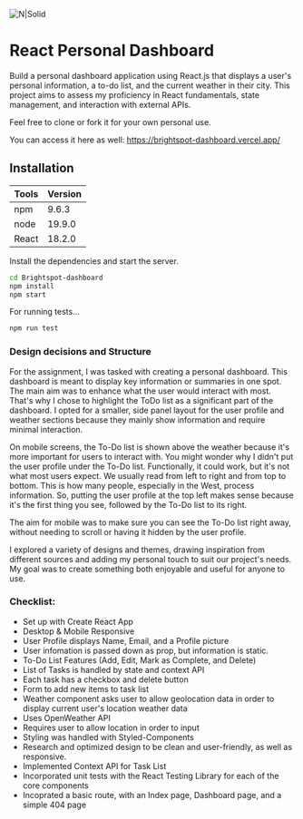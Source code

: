 ![N|Solid](https://github.com/Kobeboy15/Brightspot-dashboard/assets/23691843/77cd517c-b49a-41a7-af2f-7aa372137e6d)
# React Personal Dashboard
Build a personal dashboard application using React.js that displays a user's personal
information, a to-do list, and the current weather in their city. This project aims to assess
my proficiency in React fundamentals, state management, and interaction with external
APIs.

Feel free to clone or fork it for your own personal use.

You can access it here as well:
https://brightspot-dashboard.vercel.app/

## Installation
| Tools | Version |
| ------ | ------ |
| npm | 9.6.3 |
| node | 19.9.0 |
| React | 18.2.0 |

Install the dependencies and start the server.
```sh
cd Brightspot-dashboard
npm install
npm start
```
For running tests...

```sh
npm run test
```

### Design decisions and Structure
For the assignment, I was tasked with creating a personal dashboard. This dashboard is meant to display key information or summaries in one spot. The main aim was to enhance what the user would interact with most. That's why I chose to highlight the ToDo list as a significant part of the dashboard. I opted for a smaller, side panel layout for the user profile and weather sections because they mainly show information and require minimal interaction.

On mobile screens, the To-Do list is shown above the weather because it's more important for users to interact with. You might wonder why I didn't put the user profile under the To-Do list. Functionally, it could work, but it's not what most users expect. We usually read from left to right and from top to bottom. This is how many people, especially in the West, process information. So, putting the user profile at the top left makes sense because it's the first thing you see, followed by the To-Do list to its right.

The aim for mobile was to make sure you can see the To-Do list right away, without needing to scroll or having it hidden by the user profile.

I explored a variety of designs and themes, drawing inspiration from different sources and adding my personal touch to suit our project's needs. My goal was to create something both enjoyable and useful for anyone to use.

### Checklist:
- Set up with Create React App
- Desktop & Mobile Responsive
- User Profile displays Name, Email, and a Profile picture
- User infomation is passed down as prop, but information is static.
- To-Do List Features (Add, Edit, Mark as Complete, and Delete)
- List of Tasks is handled by state and context API
- Each task has a checkbox and delete button
- Form to add new items to task list
- Weather component asks user to allow geolocation data in order to display current user's location weather data
- Uses OpenWeather API
- Requires user to allow location in order to input
- Styling was handled with Styled-Components
- Research and optimized design to be clean and user-friendly, as well as responsive.
- Implemented Context API for Task List
- Incorporated unit tests with the React Testing Library for each of the core components
- Incoprated a basic route, with an Index page, Dashboard page, and a simple 404 page



